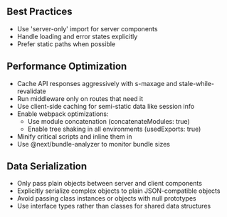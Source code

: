 ## Best Practices
- Use 'server-only' import for server components
- Handle loading and error states explicitly
- Prefer static paths when possible

## Performance Optimization
- Cache API responses aggressively with s-maxage and stale-while-revalidate
- Run middleware only on routes that need it
- Use client-side caching for semi-static data like session info
- Enable webpack optimizations:
  - Use module concatenation (concatenateModules: true)
  - Enable tree shaking in all environments (usedExports: true)
- Minify critical scripts and inline them in <head>
- Use @next/bundle-analyzer to monitor bundle sizes

## Data Serialization
- Only pass plain objects between server and client components
- Explicitly serialize complex objects to plain JSON-compatible objects
- Avoid passing class instances or objects with null prototypes
- Use interface types rather than classes for shared data structures
